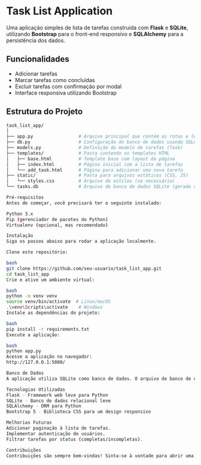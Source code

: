 # Task List Application

Uma aplicação simples de lista de tarefas construída com **Flask** e **SQLite**, utilizando **Bootstrap** para o front-end responsivo e **SQLAlchemy** para a persistência dos dados.

## Funcionalidades
- Adicionar tarefas
- Marcar tarefas como concluídas
- Excluir tarefas com confirmação por modal
- Interface responsiva utilizando Bootstrap

## Estrutura do Projeto

```bash
task_list_app/
│
├── app.py                 # Arquivo principal que contém as rotas e lógica da aplicação
├── db.py                  # Configuração do banco de dados usando SQLAlchemy
├── models.py              # Definição do modelo de tarefas (Task)
├── templates/             # Pasta contendo os templates HTML
│   ├── base.html          # Template base com layout da página
│   ├── index.html         # Página inicial com a lista de tarefas
│   └── add_task.html      # Página para adicionar uma nova tarefa
├── static/                # Pasta para arquivos estáticos (CSS, JS)
│   └── styles.css         # Arquivo de estilos (se necessário)
└── tasks.db               # Arquivo de banco de dados SQLite (gerado automaticamente)

Pré-requisitos
Antes de começar, você precisará ter o seguinte instalado:

Python 3.x
Pip (gerenciador de pacotes do Python)
Virtualenv (opcional, mas recomendado)

Instalação
Siga os passos abaixo para rodar a aplicação localmente.

Clone este repositório:

bash
git clone https://github.com/seu-usuario/task_list_app.git
cd task_list_app
Crie e ative um ambiente virtual:

bash
python -m venv venv
source venv/bin/activate  # Linux/macOS
.\venv\Scripts\activate    # Windows
Instale as dependências do projeto:

bash
pip install -r requirements.txt
Execute a aplicação:

bash
python app.py
Acesse a aplicação no navegador:
http://127.0.0.1:5000/

Banco de Dados
A aplicação utiliza SQLite como banco de dados. O arquivo de banco de dados (tasks.db) será gerado automaticamente ao rodar a aplicação pela primeira vez.

Tecnologias Utilizadas
Flask - Framework web leve para Python
SQLite - Banco de dados relacional leve
SQLAlchemy - ORM para Python
Bootstrap 5 - Biblioteca CSS para um design responsivo

Melhorias Futuras
Adicionar paginação à lista de tarefas.
Implementar autenticação de usuários.
Filtrar tarefas por status (completas/incompletas).

Contribuições
Contribuições são sempre bem-vindas! Sinta-se à vontade para abrir uma issue ou enviar um pull request com melhorias ou correções.

